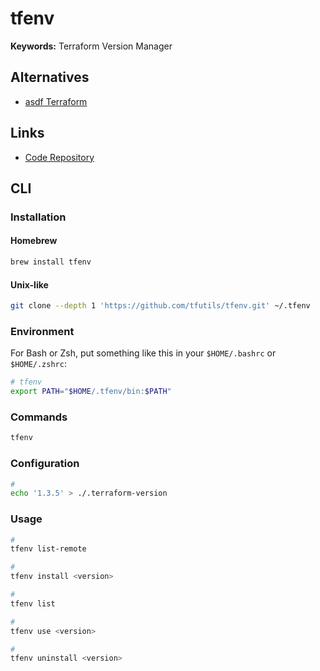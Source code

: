 # tfenv

**Keywords:** Terraform Version Manager

## Alternatives

- [asdf Terraform](/asdf/asdf-terraform.md)

## Links

- [Code Repository](https://github.com/tfutils/tfenv)

## CLI

### Installation

#### Homebrew

```sh
brew install tfenv
```

#### Unix-like

```sh
git clone --depth 1 'https://github.com/tfutils/tfenv.git' ~/.tfenv
```

### Environment

For Bash or Zsh, put something like this in your `$HOME/.bashrc` or `$HOME/.zshrc`:

```sh
# tfenv
export PATH="$HOME/.tfenv/bin:$PATH"
```

### Commands

```sh
tfenv
```

### Configuration

```sh
#
echo '1.3.5' > ./.terraform-version
```

### Usage

```sh
#
tfenv list-remote

#
tfenv install <version>

#
tfenv list

#
tfenv use <version>

#
tfenv uninstall <version>
```
